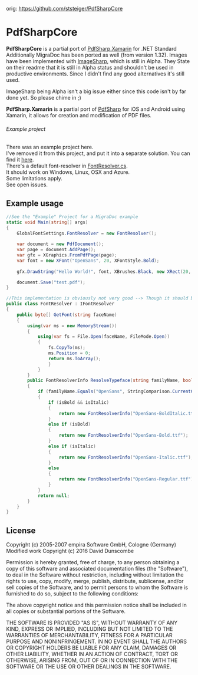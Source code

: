 orig: https://github.com/ststeiger/PdfSharpCore

# PdfSharpCore

**PdfSharpCore** is a partial port of [PdfSharp.Xamarin](https://github.com/roceh/PdfSharp.Xamarin/) for .NET Standard
Additionally MigraDoc has been ported as well (from version 1.32).
Images have been implemented with [ImageSharp](https://github.com/JimBobSquarePants/ImageSharp/), which is still in Alpha. They State on their readme that it is still in Alpha status and shouldn't be used in productive environments. Since I didn't find any good alternatives it's still used.

ImageSharp being Alpha isn't a big issue either since this code isn't by far done yet. So please chime in ;)

**PdfSharp.Xamarin** is a partial port of [PdfSharp](http://www.pdfsharp.net/) for iOS and Android using Xamarin, it allows for creation and modification of PDF files.



###### Example project 

There was an example project here. <br />
I've removed it from this project, and put it into a separate solution. 
You can find it [here](https://github.com/ststeiger/Stammbaum).<br />
There's a default font-resolver in [FontResolver.cs](https://github.com/ststeiger/PdfSharpCore/blob/master/PdfSharpCore/Utils/FontResolver.cs).<br />
It should work on Windows, Linux, OSX and Azure. <br />
Some limitations apply. <br />
See open issues. 


## Example usage 

```cs
//See the "Example" Project for a MigraDoc example
static void Main(string[] args)
{
    GlobalFontSettings.FontResolver = new FontResolver();
    
    var document = new PdfDocument();
    var page = document.AddPage();
    var gfx = XGraphics.FromPdfPage(page);
    var font = new XFont("OpenSans", 20, XFontStyle.Bold);
            
    gfx.DrawString("Hello World!", font, XBrushes.Black, new XRect(20, 20, page.Width, page.Height), XStringFormats.Center);

    document.Save("test.pdf");
}

//This implementation is obviously not very good --> Though it should be enough for everyone to implement their own.
public class FontResolver : IFontResolver
{
    public byte[] GetFont(string faceName)
    {
        using(var ms = new MemoryStream())
        {
            using(var fs = File.Open(faceName, FileMode.Open))
            {
                fs.CopyTo(ms);
                ms.Position = 0;
                return ms.ToArray();
                }
            }
        }
        public FontResolverInfo ResolveTypeface(string familyName, bool isBold, bool isItalic)
        {
            if (familyName.Equals("OpenSans", StringComparison.CurrentCultureIgnoreCase))
            {
                if (isBold && isItalic)
                {
                    return new FontResolverInfo("OpenSans-BoldItalic.ttf");
                }
                else if (isBold)
                {
                    return new FontResolverInfo("OpenSans-Bold.ttf");
                }
                else if (isItalic)
                {
                    return new FontResolverInfo("OpenSans-Italic.ttf");
                }
                else
                {
                    return new FontResolverInfo("OpenSans-Regular.ttf");
                }
            }
            return null;
        }
    }
}
```

## License

Copyright (c) 2005-2007 empira Software GmbH, Cologne (Germany)  
Modified work Copyright (c) 2016 David Dunscombe

Permission is hereby granted, free of charge, to any person obtaining a copy of this software and associated documentation files (the "Software"), to deal in the Software without restriction, including without limitation the rights to use, copy, modify, merge, publish, distribute, sublicense, and/or sell copies of the Software, and to permit persons to whom the Software is furnished to do so, subject to the following conditions:

The above copyright notice and this permission notice shall be included in all copies or substantial portions of the Software.

THE SOFTWARE IS PROVIDED "AS IS", WITHOUT WARRANTY OF ANY KIND, EXPRESS OR IMPLIED, INCLUDING BUT NOT LIMITED TO THE WARRANTIES OF MERCHANTABILITY, FITNESS FOR A PARTICULAR PURPOSE AND NONINFRINGEMENT. IN NO EVENT SHALL THE AUTHORS OR COPYRIGHT HOLDERS BE LIABLE FOR ANY CLAIM, DAMAGES OR OTHER LIABILITY, WHETHER IN AN ACTION OF CONTRACT, TORT OR OTHERWISE, ARISING FROM, OUT OF OR IN CONNECTION WITH THE SOFTWARE OR THE USE OR OTHER DEALINGS IN THE SOFTWARE.
